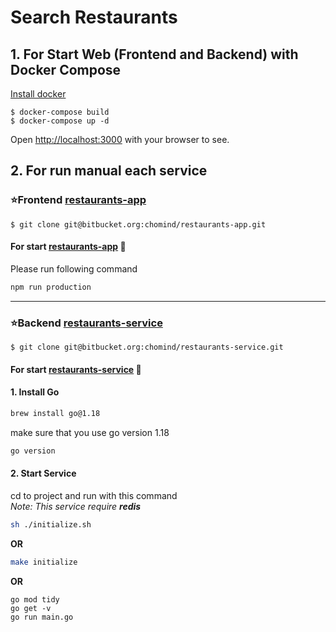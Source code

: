 # Search Restaurants #


## 1. For Start Web (Frontend and Backend) with Docker Compose 

[Install docker](https://docs.docker.com/get-docker/)

```shell
$ docker-compose build
$ docker-compose up -d
```
Open [http://localhost:3000](http://localhost:3000) with your browser to see. 

## 2. For run manual each service 
### ⭐️Frontend [restaurants-app](https://bitbucket.org/chomind/restaurants-app/src/master/)<br/>
```shell
$ git clone git@bitbucket.org:chomind/restaurants-app.git
```

#### For start [restaurants-app](https://bitbucket.org/chomind/restaurants-app/src/master/) :dash:
Please run following command
```bash
npm run production
```

---
### ⭐️Backend [restaurants-service](https://bitbucket.org/chomind/restaurants-service/src/master/)<br/>
```shell
$ git clone git@bitbucket.org:chomind/restaurants-service.git
```

#### For start [restaurants-service](https://bitbucket.org/chomind/restaurants-service/src/master/) :dash:

#### 1. Install Go
```bash
brew install go@1.18
```
make sure that you use go version 1.18
```bash
go version
```

#### 2. Start Service 
cd to project and run with this command</br>
_Note: This service require_ ***redis*** </br>
```bash
sh ./initialize.sh
```
 **OR**

 ```bash
make initialize
```

**OR** </br>
```
go mod tidy
go get -v
go run main.go
```